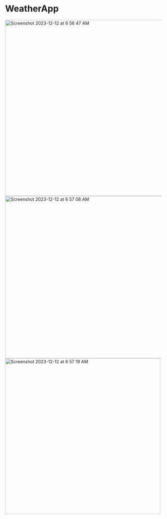 # WeatherApp

<img width="564" alt="Screenshot 2023-12-12 at 6 56 47 AM" src="https://github.com/sbhakta612/WeatherApp/assets/135334340/944fb3da-32d9-4843-accc-25147f71d10c">

<img width="520" alt="Screenshot 2023-12-12 at 6 57 08 AM" src="https://github.com/sbhakta612/WeatherApp/assets/135334340/bcc7f66e-f776-4c86-882b-0d48bf86a7c5">

<img width="499" alt="Screenshot 2023-12-12 at 6 57 19 AM" src="https://github.com/sbhakta612/WeatherApp/assets/135334340/283e0a65-86e5-4c2e-a372-e0844139fa06">
